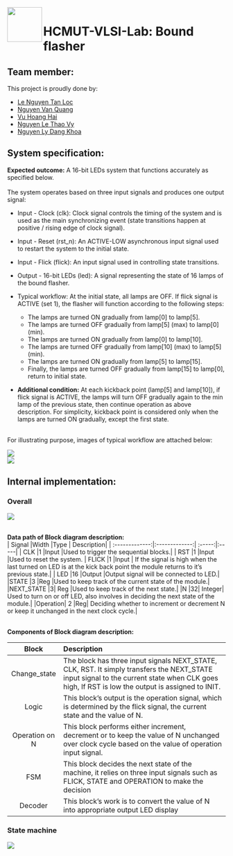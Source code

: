 <img align="left" width="80" height="80" src="https://github.com/vy-nguyenlethao0510/HCMUT_CSE_POS_2.0/blob/hai/SoftwareReport/R/REPORT/Logo-BK.png">

# HCMUT-VLSI-Lab: Bound flasher 

## Team member:
This project is proudly done by:
* [Le Nguyen Tan Loc](https://github.com/leloc0609)
* [Nguyen Van Quang](https://github.com/quangnguyen310)
* [Vu Hoang Hai](https://github.com/DaTha7)
* [Nguyen Le Thao Vy](https://github.com/vy-nguyenlethao0510)
* [Nguyen Ly Dang Khoa](https://github.com/Khoabk) <br />
## System specification:
  **Expected outcome:** A 16-bit LEDs system that functions accurately as specified below.<br /><br />
   The system operates based on three input signals and produces one output signal:
* Input - Clock (clk): Clock signal controls the timing of the system and is used as
the main synchronizing event (state transitions happen at positive / rising edge of
clock signal).
* Input - Reset (rst_n): An ACTIVE-LOW asynchronous input signal used to restart
the system to the initial state.
* Input - Flick (flick): An input signal used in controlling state transitions.
* Output - 16-bit LEDs (led): A signal representing the state of 16 lamps of the bound
flasher.
* Typical workflow: At the initial state, all lamps are OFF. If flick signal is ACTIVE (set 1),
the flasher will function according to the following steps:
    - The lamps are turned ON gradually from lamp[0] to lamp[5].
    - The lamps are turned OFF gradually from lamp[5] (max) to lamp[0] (min).
    - The lamps are turned ON gradually from lamp[0] to lamp[10].
    - The lamps are turned OFF gradually from lamp[10] (max) to lamp[5] (min).
    - The lamps are turned ON gradually from lamp[5] to lamp[15].
    - Finally, the lamps are turned OFF gradually from lamp[15] to lamp[0], return to initial state.
    
* **Additional condition:** At each kickback point (lamp[5] and lamp[10]), if flick signal is ACTIVE, the lamps will turn OFF gradually again to the min lamp of the previous state, then continue operation as above description. For simplicity, kickback point is considered only when the lamps are turned ON gradually, except the first state. <br /><br />

For illustrating purpose, images of typical workflow are attached below:

<img src="https://github.com/leloc0609/HCMUT_Lab_LSI_Bound_flasher/blob/master/img/workflow_1.png"> <br />
<img src="https://github.com/leloc0609/HCMUT_Lab_LSI_Bound_flasher/blob/master/img/workflow_2.png"> <br />

## Internal implementation:

### Overall

<img src="https://github.com/leloc0609/HCMUT_Lab_LSI_Bound_flasher/blob/master/img/block_diagram.png"> 
<br />
<br />

**Data path of Block diagram description:** <br />
| Signal       |Width          |Type  | Description|
| :-------------:|:-------------:| :-----:|:-----|
| CLK |1 |Input |Used to trigger the sequential blocks.|
| RST |1 |Input |Used to reset the system.
| FLICK |1 |Input | If the signal is high when the last turned on LED is at the kick back point the module returns to it’s previous state.|
| LED |16 |Output |Output signal will be connected to LED.|
|STATE |3 |Reg |Used to keep track of the current state of the module.|
|NEXT_STATE |3| Reg |Used to keep track of the next state.|
|N |32| Integer| Used to turn on or off LED, also involves in deciding the next state of the module.|
|Operation| 2 |Reg| Deciding whether to increment or decrement N or keep it unchanged in the next clock cycle.|
<br />
<br />

**Components of Block diagram description:** <br />

|Block| Description|
|:----:|:----------|
|Change_state|The block has three input signals NEXT_STATE, CLK, RST. It simply transfers the NEXT_STATE input signal to the current state when CLK goes high, If RST is low the output is assigned to INIT.|
|Logic| This block’s output is the operation signal, which is determined by the flick signal, the current state and the value of N.|
|Operation on N| This block performs either increment, decrement or to keep the value of N unchanged over clock cycle based on the value of operation input signal.|
|FSM |This block decides the next state of the machine, it relies on three input signals such as FLICK, STATE and OPERATION to make the decision|
|Decoder |This block’s work is to convert the value of N into appropriate output LED display|

### State machine
<img src="https://github.com/leloc0609/HCMUT_Lab_LSI_Bound_flasher/blob/master/img/fsm.png"> 


